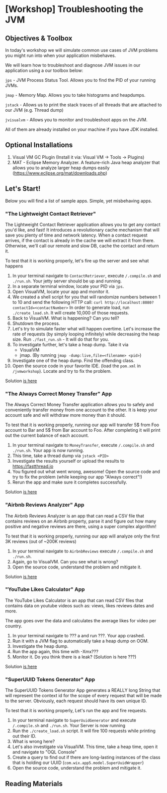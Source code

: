 # [Workshop] Troubleshooting the JVM 


## Objectives & Toolbox

In today's workshop we will simulate common use cases of JVM problems you might run into when your application misbehaves.

We will learn how to troubleshoot and diagnose JVM issues in our application using a our toolbox below:

`jps` - JVM Process Status Tool. Allows you to find the PID of your running JVMs.

`jmap` - Memory Map. Allows you to take histograms and heapdumps.

`jstack` - Allows us to print the stack traces of all threads that are attached to our JVM (e.g. Thread dump)

`jvisualvm`  - Allows you to monitor and troubleshoot apps on the JVM.

All of them are already installed on your machine if you have JDK installed.

## Optional Installations

1. Visual VM GC Plugin (Install it via: Visual VM -> Tools -> Plugins)
2. MAT - Eclipse Memory Analyzer. A feature-rich Java heap analyzer that allows you to analyze larger heap dumps easily (https://www.eclipse.org/mat/downloads.php)


## Let's Start!

Below you will find a list of sample apps. Simple, yet misbehaving apps. 

### "The Lightweight Contact Retriever"

The Lightweight Contact Retriever application allows you to get any contact you'd like, and fast!
It introduces a revolutionary cache mechanism that will save you plenty of time and network latency.
When a contact request arrives, if the contact is already in the cache we will extract it from there. Otherwise,
we'll call our remote and slow DB, cache the contact and return it.

To test that it is working properly, let's fire up the server and see what happens

1. In your terminal navigate to `ContactRetriever`, execute `/.compile.sh` and `./run.sh`. Your jetty server should be up and running.
2. In a separate terminal window, locate your PID via `jps`.
3. Open VisualVM, locate your app and monitor it. 
4. We created a shell script for you that will randomize numbers between 1 to 10 and send the following HTTP call:
`curl http://localhost:8080?contactId=<contactNumber>` 
In order to generate load, run `./create_load.sh`. It will create 10,000 of those requests.
5. Back to VisualVM. What is happening? Can you tell?
6. Shutdown the process. 
7. Let's try to simulate faster what will happen overtime. Let's increase the rate of requests
(by simply looping infinitely) while decreasing the heap size.
Run `./fast_run.sh` - It will do that for you.
8. To investigate further, let's take a heap dump. Take it via
    * VisualVM
    * jmap. (By running `jmap -dump:live,file=<filename> <pid>`)
9. Investigate one of the heap dump. Find the offending class.
10. Open the source code in your favorite IDE. (load the `pom.xml` in `/jvmworkshop`). Locate and try to fix the problem.


Solution [is here](/ContactRetriever/solution/Solution.md)

### "The Always Correct Money Transfer" App
The Always Correct Money Transfer application allows you to safely and conveniently transfer money from one account to the other.
It is keep your account safe and will withdraw more money than it should.

To test that it is working properly, running our app will transfer 5$ from Foo account to Bar and 5$ from Bar account to Foo.
After completing it will print out the current balance of each account.

1. In your terminal navigate to `MoneyTransfer`, execute `/.compile.sh` and `./run.sh`. Your app is now running.
2. This time, take a thread dump via `jstack <PID>`
3. Investigate the results yourself or upload the results to https://fastthread.io
4. You figured out what went wrong, awesome! Open the source code and try to fix the problem (while keeping our app "Always correct"!)
5. Rerun the app and make sure it completes successfully.

Solution [is here](/MoneyTransfer/solution/Solution.md)

### "Airbnb Reviews Analyzer" App
The Airbnb Reviews Analyzer is an app that can read a CSV file that contains reviews on an Airbnb property, parse it
and figure out how many positive and negative reviews are there, using a super complex algorithm! 

To test that it is working properly, running our app will analyze only the first 3K reviews (out of ~200K reviews)

1. In your terminal navigate to `AirbnbReviews` execute `/.compile.sh` and `./run.sh`. 
2. Again, go to VisualVM. Can you see what is wrong?
3. Open the source code, understand the problem and mitigate it. 

Solution [is here](/AirbnbReviews/solution/Solution.md)

### "YouTube Likes Calculator" App
The YouTube Likes Calculator is an app that can read CSV files that contains data on youtube videos such as: views, likes reviews dates and more.
 
The app goes over the data and calculates the average likes for video per country.

1. In your terminal navigate to ??? a and run ???. Your app crashed.
2. Run it with a JVM flag to automatically take a heap dump on OOM.
3. Investigate the heap dump. 
4. Run the app again, this time with -Xmx???
5. Monitor it. Do you think there is a leak? (Solution is here ???)

Solution [is here](/LikesCalculator/solution/Solution.md)

### "SuperUUID Tokens Generator" App
The SuperUUID Tokens Generator App generates a REALLY long String that will represent the context id for
the scope of every request that will be made to the server. 
Obviously, each request should have its own unique ID.

To test that it is working properly, Let's run the app and fire requests.
 
1. In your terminal navigate to `SuperUuidGenerator` and execute `/.compile.sh` and `./run.sh`. Your Server is now running
2. Run the `./create_load.sh` script. It will fire 100 requests while printing out their ID.
3. What is wrong here?
4. Let's also investigate via VisualVM. This time, take a heap time, open it and navigate to "OQL Console"
5. Create a query to find out if there are long-lasting instances of the class that is holding our UUID (`com.wix.app5.model.SuperUuidWrapper`)
6. Open the source code, understand the problem and mitigate it. 

## Reading Materials

